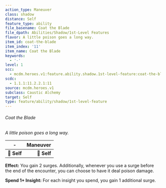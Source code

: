 ```yaml
---
action_type: Maneuver
class: shadow
distance: Self
feature_type: ability
file_basename: Coat the Blade
file_dpath: Abilities/Shadow/1st-Level Features
flavor: A little poison goes a long way.
item_id: coat-the-blade
item_index: '11'
item_name: Coat the Blade
keywords:
  - '-'
level: 1
scc:
  - mcdm.heroes.v1:feature.ability.shadow.1st-level-feature:coat-the-blade
scdc:
  - 1.1.1:11.2.2.1:11
source: mcdm.heroes.v1
subclass: Caustic Alchemy
target: Self
type: feature/ability/shadow/1st-level-feature
---
```


###### Coat the Blade

*A little poison goes a long way.*

| **-**       | **Maneuver** |
| ----------- | -----------: |
| **📏 Self** |  **🎯 Self** |

**Effect:** You gain 2 surges. Additionally, whenever you use a surge before the end of the encounter, you can choose to have it deal poison damage.

**Spend 1+ Insight:** For each insight you spend, you gain 1 additional surge.
